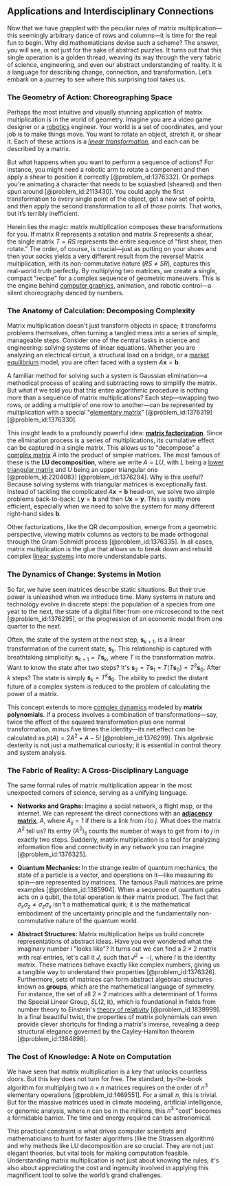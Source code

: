 ## Applications and Interdisciplinary Connections

Now that we have grappled with the peculiar rules of matrix multiplication—this seemingly arbitrary dance of rows and columns—it is time for the real fun to begin. Why did mathematicians devise such a scheme? The answer, you will see, is not just for the sake of abstract puzzles. It turns out that this single operation is a golden thread, weaving its way through the very fabric of science, engineering, and even our abstract understanding of reality. It is a language for describing change, connection, and transformation. Let’s embark on a journey to see where this surprising tool takes us.

### The Geometry of Action: Choreographing Space

Perhaps the most intuitive and visually stunning application of matrix multiplication is in the world of geometry. Imagine you are a video game designer or a [robotics](@article_id:150129) engineer. Your world is a set of coordinates, and your job is to make things move. You want to rotate an object, stretch it, or shear it. Each of these actions is a *[linear transformation](@article_id:142586)*, and each can be described by a matrix.

But what happens when you want to perform a sequence of actions? For instance, you might need a robotic arm to rotate a component and then apply a shear to position it correctly [@problem_id:1376332]. Or perhaps you're animating a character that needs to be squashed (sheared) and then spun around [@problem_id:2113430]. You could apply the first transformation to every single point of the object, get a new set of points, and then apply the second transformation to all of *those* points. That works, but it’s terribly inefficient.

Herein lies the magic: matrix multiplication composes these transformations for you. If matrix $R$ represents a rotation and matrix $S$ represents a shear, the single matrix $T = RS$ represents the entire sequence of "first shear, then rotate." The order, of course, is crucial—just as putting on your shoes and then your socks yields a very different result from the reverse! Matrix multiplication, with its non-commutative nature ($RS \neq SR$), captures this real-world truth perfectly. By multiplying two matrices, we create a single, compact "recipe" for a complex sequence of geometric maneuvers. This is the engine behind [computer graphics](@article_id:147583), animation, and robotic control—a silent choreography danced by numbers.

### The Anatomy of Calculation: Decomposing Complexity

Matrix multiplication doesn't just transform objects in space; it transforms problems themselves, often turning a tangled mess into a series of simple, manageable steps. Consider one of the central tasks in science and engineering: solving systems of linear equations. Whether you are analyzing an electrical circuit, a structural load on a bridge, or a [market equilibrium](@article_id:137713) model, you are often faced with a system $A\mathbf{x} = \mathbf{b}$.

A familiar method for solving such a system is Gaussian elimination—a methodical process of scaling and subtracting rows to simplify the matrix. But what if we told you that this entire algorithmic procedure is nothing more than a sequence of matrix multiplications? Each step—swapping two rows, or adding a multiple of one row to another—can be represented by multiplication with a special "[elementary matrix](@article_id:635323)" [@problem_id:1376319] [@problem_id:1376330].

This insight leads to a profoundly powerful idea: **[matrix factorization](@article_id:139266)**. Since the elimination process is a series of multiplications, its cumulative effect can be captured in a single matrix. This allows us to "decompose" a [complex matrix](@article_id:194462) $A$ into the product of simpler matrices. The most famous of these is the **LU decomposition**, where we write $A = LU$, with $L$ being a [lower triangular matrix](@article_id:201383) and $U$ being an upper triangular one [@problem_id:2204083] [@problem_id:1376294]. Why is this useful? Because solving systems with triangular matrices is exceptionally fast. Instead of tackling the complicated $A\mathbf{x} = \mathbf{b}$ head-on, we solve two simple problems back-to-back: $L\mathbf{y} = \mathbf{b}$ and then $U\mathbf{x} = \mathbf{y}$. This is vastly more efficient, especially when we need to solve the system for many different right-hand sides $\mathbf{b}$.

Other factorizations, like the QR decomposition, emerge from a geometric perspective, viewing matrix columns as vectors to be made orthogonal through the Gram-Schmidt process [@problem_id:1376335]. In all cases, matrix multiplication is the glue that allows us to break down and rebuild complex [linear systems](@article_id:147356) into more understandable parts.

### The Dynamics of Change: Systems in Motion

So far, we have seen matrices describe static situations. But their true power is unleashed when we introduce time. Many systems in nature and technology evolve in discrete steps: the population of a species from one year to the next, the state of a digital filter from one microsecond to the next [@problem_id:1376295], or the progression of an economic model from one quarter to the next.

Often, the state of the system at the next step, $\mathbf{s}_{k+1}$, is a linear transformation of the current state, $\mathbf{s}_k$. This relationship is captured with breathtaking simplicity: $\mathbf{s}_{k+1} = T \mathbf{s}_k$, where $T$ is the transformation matrix. Want to know the state after two steps? It's $\mathbf{s}_2 = T \mathbf{s}_1 = T (T \mathbf{s}_0) = T^2 \mathbf{s}_0$. After $k$ steps? The state is simply $\mathbf{s}_k = T^k \mathbf{s}_0$. The ability to predict the distant future of a complex system is reduced to the problem of calculating the power of a matrix.

This concept extends to more [complex dynamics](@article_id:170698) modeled by **matrix polynomials**. If a process involves a combination of transformations—say, twice the effect of the squared transformation plus one normal transformation, minus five times the identity—its net effect can be calculated as $p(A) = 2A^2 + A - 5I$ [@problem_id:1376299]. This algebraic dexterity is not just a mathematical curiosity; it is essential in control theory and system analysis.

### The Fabric of Reality: A Cross-Disciplinary Language

The same formal rules of matrix multiplication appear in the most unexpected corners of science, serving as a unifying language.

- **Networks and Graphs:** Imagine a social network, a flight map, or the internet. We can represent the direct connections with an **[adjacency matrix](@article_id:150516)**, $A$, where $A_{ij}=1$ if there is a link from $i$ to $j$. What does the matrix $A^2$ tell us? Its entry $(A^2)_{ij}$ counts the number of ways to get from $i$ to $j$ in exactly two steps. Suddenly, matrix multiplication is a tool for analyzing information flow and connectivity in any network you can imagine [@problem_id:1376325].

- **Quantum Mechanics:** In the strange realm of quantum mechanics, the state of a particle is a vector, and operations on it—like measuring its spin—are represented by matrices. The famous Pauli matrices are prime examples [@problem_id:1385904]. When a sequence of quantum gates acts on a qubit, the total operation is their matrix product. The fact that $\sigma_x \sigma_z \neq \sigma_z \sigma_x$ isn't a mathematical quirk; it *is* the mathematical embodiment of the uncertainty principle and the fundamentally non-commutative nature of the quantum world.

- **Abstract Structures:** Matrix multiplication helps us build concrete representations of abstract ideas. Have you ever wondered what the imaginary number $i$ "looks like"? It turns out we can find a $2 \times 2$ matrix with real entries, let's call it $J$, such that $J^2 = -I$, where $I$ is the identity matrix. These matrices behave exactly like complex numbers, giving us a tangible way to understand their properties [@problem_id:1376326]. Furthermore, sets of matrices can form abstract algebraic structures known as **groups**, which are the mathematical language of symmetry. For instance, the set of all $2 \times 2$ matrices with a determinant of 1 forms the Special Linear Group, $SL(2, \mathbb{R})$, which is foundational in fields from number theory to Einstein's [theory of relativity](@article_id:181829) [@problem_id:1839999]. In a final beautiful twist, the properties of matrix polynomials can even provide clever shortcuts for finding a matrix's inverse, revealing a deep structural elegance governed by the Cayley-Hamilton theorem [@problem_id:1384898].

### The Cost of Knowledge: A Note on Computation

We have seen that matrix multiplication is a key that unlocks countless doors. But this key does not turn for free. The standard, by-the-book algorithm for multiplying two $n \times n$ matrices requires on the order of $n^3$ elementary operations [@problem_id:1469551]. For a small $n$, this is trivial. But for the massive matrices used in climate modeling, artificial intelligence, or genomic analysis, where $n$ can be in the millions, this $n^3$ "cost" becomes a formidable barrier. The time and energy required can be astronomical.

This practical constraint is what drives computer scientists and mathematicians to hunt for faster algorithms (like the Strassen algorithm) and why methods like LU decomposition are so crucial. They are not just elegant theories, but vital tools for making computation feasible. Understanding matrix multiplication is not just about knowing the rules; it's also about appreciating the cost and ingenuity involved in applying this magnificent tool to solve the world’s grand challenges.